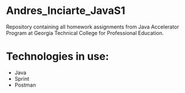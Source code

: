 # Andres_Inciarte_JavaS1

Repository containing all homework assignments from Java Accelerator Program at Georgia Technical College for Professional Education.

# Technologies in use:

* Java
* Sprint
* Postman
